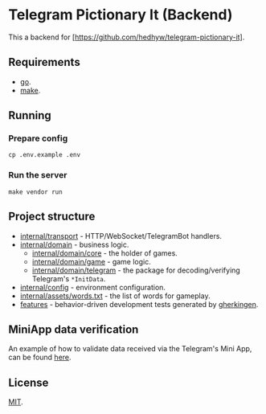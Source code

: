# Telegram Pictionary It (Backend)

This a backend for [https://github.com/hedhyw/telegram-pictionary-it].

## Requirements

- [go](https://go.dev/doc/install).
- [make](https://en.wikipedia.org/wiki/Make_(software)).

## Running

### Prepare config

```shell
cp .env.example .env
```

### Run the server

```shell
make vendor run
```

## Project structure

- [internal/transport](internal/transport) - HTTP/WebSocket/TelegramBot handlers.
- [internal/domain](internal/domain) - business logic.
    - [internal/domain/core](internal/domain/core) - the holder of games.
    - [internal/domain/game](internal/domain/game) - game logic.
    - [internal/domain/telegram](internal/domain/telegram) - the package for decoding/verifying Telegram's `*InitData`.
- [internal/config](internal/config) - environment configuration.
- [internal/assets/words.txt](internal/assets/words.txt) - the list of words for gameplay.
- [features](features) - behavior-driven development tests generated by [gherkingen](https://github.com/hedhyw/gherkingen).

## MiniApp data verification

An example of how to validate data received via the Telegram's Mini App, can be found [here](internal/domain/telegram/telegram.go).

## License

[MIT](./LICENSE).
